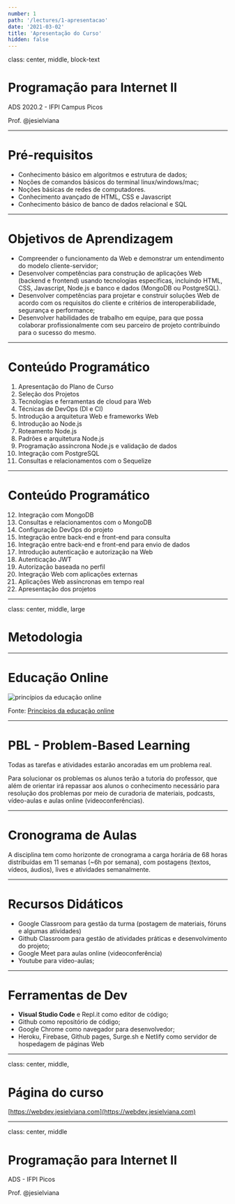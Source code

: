 ```yaml
---
number: 1
path: '/lectures/1-apresentacao'
date: '2021-03-02'
title: 'Apresentação do Curso'
hidden: false
---
```


class: center, middle, block-text

# Programação para Internet II

ADS 2020.2 - IFPI Campus Picos

Prof. @jesielviana

---

# Pré-requisitos

- Conhecimento básico em algoritmos e estrutura de dados;
- Noções de comandos básicos do terminal linux/windows/mac;
- Noções básicas de redes de computadores.
- Conhecimento avançado de HTML, CSS e Javascript
- Conhecimento básico de banco de dados relacional e SQL

---

# Objetivos de Aprendizagem

- Compreender o funcionamento da Web e demonstrar um entendimento do modelo cliente-servidor;
- Desenvolver competências para construção de aplicações Web (backend e frontend) usando tecnologias específicas, incluindo HTML, CSS, Javascript, Node.js e banco e dados (MongoDB ou PostgreSQL).
- Desenvolver competências para projetar e construir soluções Web de acordo com os requisitos do cliente e critérios de interoperabilidade, segurança e performance;
- Desenvolver habilidades de trabalho em equipe, para que possa colaborar profissionalmente com seu parceiro de projeto contribuindo para o sucesso do mesmo.

---

# Conteúdo Programático

1. Apresentação do Plano de Curso
2. Seleção dos Projetos
3. Tecnologias e ferramentas de cloud para Web
4. Técnicas de DevOps (DI e CI)
5. Introdução a arquitetura Web e frameworks Web
6. Introdução ao Node.js
7. Roteamento Node.js
8. Padrões e arquitetura Node.js
9. Programação assíncrona Node.js e validação de dados
10. Integração com PostgreSQL
11. Consultas e relacionamentos com o Sequelize

---

# Conteúdo Programático

12. Integração com MongoDB
13. Consultas e relacionamentos com o MongoDB
14. Configuração DevOps do projeto
15. Integração entre back-end e front-end para consulta
16. Integração entre back-end e front-end para envio de dados
17. Introdução autenticação e autorização na Web
18. Autenticação JWT
19. Autorização baseada no perfil
20. Integração Web com aplicações externas
21. Aplicações Web assíncronas em tempo real
22. Apresentação dos projetos

---

class: center, middle, large

# Metodologia

---

# Educação Online

<img src="https://res.cloudinary.com/ifpi/image/upload/v1614718157/Princi%CC%81piosEOLenumeracao_ap5ezy.png" alt="princípios da educação online">

Fonte: <a href="http://horizontes.sbc.org.br/index.php/2020/05/principios-educacao-online" target="_blank">Princípios da educação online</a>

---

# PBL - Problem-Based Learning

Todas as tarefas e atividades estarão ancoradas em um problema real.

Para solucionar os problemas os alunos terão a tutoria do professor, que além de orientar irá repassar aos alunos o conhecimento necessário para resolução dos problemas por meio de curadoria de materiais, podcasts, vídeo-aulas e aulas online (videoconferências).

---

# Cronograma de Aulas

A disciplina tem como horizonte de cronograma a carga horária de 68 horas distribuídas em 11 semanas (~6h por semana), com postagens (textos, vídeos, áudios), lives e atividades semanalmente.

---

# Recursos Didáticos

- Google Classroom para gestão da turma (postagem de materiais, fóruns e algumas atividades)
- Github Classroom para gestão de atividades práticas e desenvolvimento do projeto;
- Google Meet para aulas online (videoconferência)
- Youtube para vídeo-aulas;

---

# Ferramentas de Dev

- **Visual Studio Code** e Repl.it como editor de código;
- Github como repositório de código;
- Google Chrome como navegador para desenvolvedor;
- Heroku, Firebase, Github pages, Surge.sh e Netlify como servidor de hospedagem de páginas Web

---

class: center, middle,

# Página do curso

[https://webdev.jesielviana.com](https://webdev.jesielviana.com)

---

class: center, middle

# Programação para Internet II

ADS - IFPI Picos

Prof. @jesielviana
